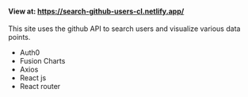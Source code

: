 #### View at: https://search-github-users-cl.netlify.app/

This site uses the github API to search users and visualize various data points.

- Auth0
- Fusion Charts
- Axios
- React js
- React router

